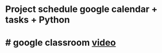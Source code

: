 # Project schedule google calendar + tasks + Python 

# # google classroom [video](https://www.dropbox.com/s/mowqfzeakp8n0d3/google_class.mp4?dl=0)
